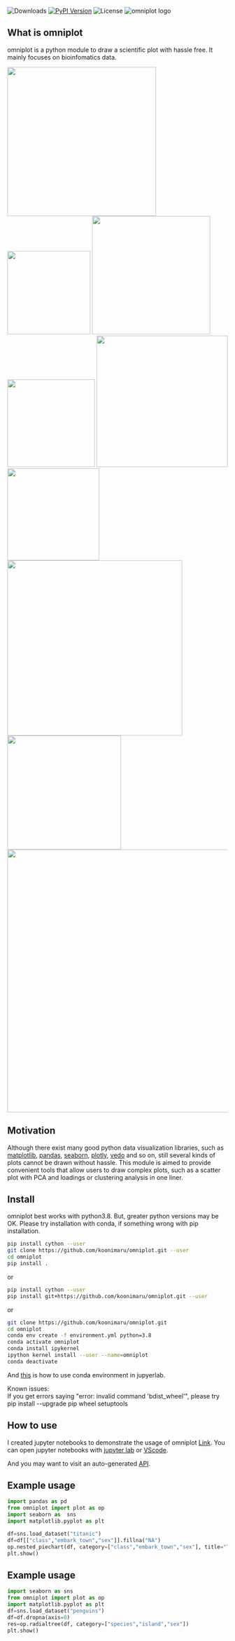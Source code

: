 ![Downloads](https://img.shields.io/pypi/dm/omniplot)
[![PyPI Version](https://img.shields.io/pypi/v/omniplot)](https://pypi.org/project/omniplot/)
![License](https://img.shields.io/pypi/l/omniplot)
![omniplot logo][logo-image]

## What is omniplot

omniplot is a python module to draw a scientific plot with hassle free. It mainly focuses on bioinfomatics data.

<img src="images/example13.png" width="340"/> <img src="images/example2.png" width="190"/> <img src="images/example3.png" width="270"/> <br>
<img src="images/example12.png" width="200"/> <img src="images/example10.png" width="300"/> <img src="images/example15.png" width="210"/><br>
<img src="images/example5.png" width="400"/> <img src="images/example6.png" width="260"/> <br>
<img src="images/example11.png" width="600"/> <br>
## Motivation
Although there exist many good python data visualization libraries, such as 
[matplotlib](https://matplotlib.org/), 
[pandas](https://pandas.pydata.org/), 
[seaborn](https://seaborn.pydata.org/), 
[plotly](https://plotly.com/), 
[vedo](https://vedo.embl.es/) and so on,
still several kinds of plots cannot be drawn without hassle. This module is aimed to provide convenient 
tools that allow users to draw complex plots, such as a scatter plot with PCA and loadings or clustering analysis in one liner.

## Install
omniplot best works with python3.8. But, greater python versions may be OK. Please try installation with conda, if something wrong with pip installation.

```bash
pip install cython --user
git clone https://github.com/koonimaru/omniplot.git --user
cd omniplot
pip install .
```
or 

```bash
pip install cython --user
pip install git+https://github.com/koonimaru/omniplot.git --user
```
or

```bash
git clone https://github.com/koonimaru/omniplot.git
cd omniplot
conda env create -f environment.yml python=3.8
conda activate omniplot
conda install ipykernel
ipython kernel install --user --name=omniplot
conda deactivate

```
And [this](https://ipython.readthedocs.io/en/stable/install/kernel_install.html#kernels-for-different-environments) is how to use conda environment in jupyerlab.

Known issues:<br>
If you get errors saying "error: invalid command 'bdist_wheel'", please try pip install --upgrade pip wheel setuptools

## How to use
I created jupyter notebooks to demonstrate the usage of omniplot [Link](https://github.com/koonimaru/omniplot/tree/main/ipynb).
You can open jupyter notebooks with [jupyter lab](https://jupyterlab.readthedocs.io/en/stable/) or [VScode](https://code.visualstudio.com/).

And you may want to visit an auto-generated [API](https://koonimaru.github.io/omniplot/). 

## Example usage
```python
import pandas as pd
from omniplot import plot as op
import seaborn as  sns
import matplotlib.pyplot as plt

df=sns.load_dataset("titanic")
df=df[["class","embark_town","sex"]].fillna("NA")
op.nested_piechart(df, category=["class","embark_town","sex"], title="Titanic", ignore=0.01, show_legend=True,show_values=False,hatch=True,ncols=3)
plt.show()

```
## Example usage
```python
import seaborn as sns
from omniplot import plot as op
import matplotlib.pyplot as plt
df=sns.load_dataset("penguins")
df=df.dropna(axis=0)
res=op.radialtree(df, category=["species","island","sex"])
plt.show()
```


[logo-image]: images/logo.png
